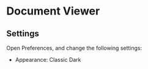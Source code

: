 # Document Viewer

## Settings

Open Preferences, and change the following settings:

- Appearance: Classic Dark
